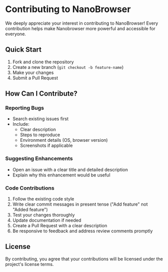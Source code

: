 # Contributing to NanoBrowser

We deeply appreciate your interest in contributing to NanoBrowser! Every contribution helps make Nanobrowser more powerful and accessible for everyone.

## Quick Start

1. Fork and clone the repository
2. Create a new branch (`git checkout -b feature-name`)
3. Make your changes
4. Submit a Pull Request

## How Can I Contribute?

### Reporting Bugs
- Search existing issues first
- Include:
  - Clear description
  - Steps to reproduce
  - Environment details (OS, browser version)
  - Screenshots if applicable

### Suggesting Enhancements
- Open an issue with a clear title and detailed description
- Explain why this enhancement would be useful

### Code Contributions
1. Follow the existing code style
2. Write clear commit messages in present tense ("Add feature" not "Added feature")
3. Test your changes thoroughly
4. Update documentation if needed
5. Create a Pull Request with a clear description
6. Be responsive to feedback and address review comments promptly

## License

By contributing, you agree that your contributions will be licensed under the project's license terms.
